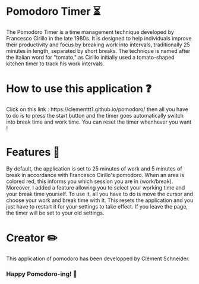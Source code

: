 <h1>Pomodoro Timer ⏳</h1>

The Pomodoro Timer is a time management technique developed by Francesco Cirillo in the late 1980s. It is designed to help individuals improve their productivity and focus by breaking work into intervals, traditionally 25 minutes in length, separated by short breaks. The technique is named after the Italian word for "tomato," as Cirillo initially used a tomato-shaped kitchen timer to track his work intervals.

<h1>How to use this application ❓</h1>
Click on this link : https://clementtt1.github.io/pomodoro/ then all you have to do is to press the start button and the timer goes automatically switch into break time and work time. You can reset the timer whenhever you want !

<h1>Features 📃</h1>
By default, the application is set to 25 minutes of work and 5 minutes of break in accordance with Francesco Cirillo's pomodoro.
When an area is colored red, this informs you which session you are in (work/break).
Moreover, I added a feature allowing you to select your working time and your break time yourself.
To use it, all you have to do is move the cursor and choose your work and break time with it.
This resets the application and you just have to restart it for your settings to take effect.
If you leave the page, the timer will be set to your old settings.

<h1>Creator ✏️</h1>
This application of pomodoro has been developped by Clément Schneider.

<h3>Happy Pomodoro-ing! 🍻</h3>
